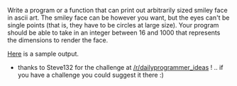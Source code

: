 <div class="md"><p>Write a program or a function that can print out arbitrarily sized smiley face in ascii art. The smiley face can be however you want, but the eyes can't be single points (that is, they have to be circles at large size). Your program should be able to take in an integer between 16 and 1000 that represents the dimensions to render the face.</p>
<p><a href="http://www.reddit.com/r/dailyprogrammer_ideas/comments/sq93c/dynamic_ascii_smiley_face_intermediatehard/c4g485v">Here</a> is a sample output.</p>
<ul>
<li>thanks to Steve132 for the challenge at <a href="/r/dailyprogrammer_ideas">/r/dailyprogrammer_ideas</a> ! .. if you have a challenge you could suggest it there :)</li>
</ul>
</div>
